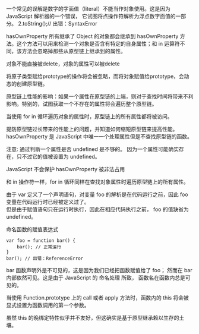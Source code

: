 一个常见的误解是数字的字面值（literal）不能当作对象使用。这是因为 JavaScript 解析器的一个错误， 它试图将点操作符解析为浮点数字面值的一部分。
2.toString();// 出错：SyntaxError  

hasOwnProperty 所有继承了 Object 的对象都会继承到 hasOwnProperty 方法。这个方法可以用来检测一个对象是否含有特定的自身属性；和 in 运算符不同，该方法会忽略掉那些从原型链上继承到的属性。  

对象不能直接被delete，对象的属性可以被delete  

将原子类型赋给prototype的操作将会被忽略，而将对象赋值给prototype，会动态的创建原型链。  

原型链上性能的影响：如果一个属性在原型链的上端，则对于查找时间将带来不利影响。特别的，试图获取一个不存在的属性将会遍历整个原型链。  

当使用 for in 循环遍历对象的属性时，原型链上的所有属性都将被访问。

提防原型链过长带来的性能上的问题，并知道如何缩短原型链来提高性能。hasOwnProperty 是 JavaScript 中唯一一个处理属性但是不查找原型链的函数。  

注意: 通过判断一个属性是否 undefined 是不够的。 因为一个属性可能确实存在，只不过它的值被设置为 undefined。  

JavaScript 不会保护 hasOwnProperty 被非法占用  

和 in 操作符一样，for in 循环同样在查找对象属性时遍历原型链上的所有属性。  

由于 var 定义了一个声明语句，对变量 foo 的解析是在代码运行之前，因此 foo 变量在代码运行时已经被定义过了。  
但是由于赋值语句只在运行时执行，因此在相应代码执行之前， foo 的值缺省为 undefined。  

命名函数的赋值表达式  
```
var foo = function bar() {
    bar(); // 正常运行
}
bar(); // 出错：ReferenceError
```
bar 函数声明外是不可见的，这是因为我们已经把函数赋值给了 foo； 然而在 bar 内部依然可见。这是由于 JavaScript 的 命名处理 所致， 函数名在函数内总是可见的。  

当使用 Function.prototype 上的 call 或者 apply 方法时，函数内的 this 将会被 显式设置为函数调用的第一个参数。  

虽然 this 的晚绑定特性似乎并不友好，但这确实是基于原型继承赖以生存的土壤。  




